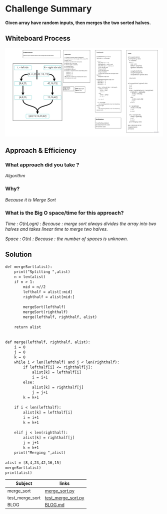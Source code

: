 # Challenge Summary

**Given array have random inputs, then merges the two sorted halves.**

## Whiteboard Process

![Whiteboard Process](merge-sort.jpg)

## Approach & Efficiency

### What approach did you take ?

*Algorithm*

### Why? 

*Because it is Merge Sort*

### What is the Big O space/time for this approach? 

*Time : O(nLogn) : Because : merge sort always divides the array into two halves and takes linear time to merge two halves.*

*Space : O(n) : Because : the number of spaces is unknown.*

## Solution
```
def mergeSort(alist):
    print("Splitting ",alist)
    n = len(alist)
    if n > 1:
        mid = n//2
        lefthalf = alist[:mid]
        righthalf = alist[mid:]

        mergeSort(lefthalf)
        mergeSort(righthalf)
        merge(lefthalf, righthalf, alist)

    return alist


def merge(lefthalf, righthalf, alist):
    i = 0
    j = 0
    k = 0
    while i < len(lefthalf) and j < len(righthalf):
        if lefthalf[i] <= righthalf[j]:
            alist[k] = lefthalf[i]
            i = i+1
        else:
            alist[k] = righthalf[j]
            j = j+1
        k = k+1

    if i < len(lefthalf):
        alist[k] = lefthalf[i]
        i = i+1
        k = k+1

    elif j < len(righthalf):
        alist[k] = righthalf[j]
        j = j+1
        k = k+1
    print("Merging ",alist)

alist = [8,4,23,42,16,15]
mergeSort(alist)
print(alist)
```

| Subject     | links |
| ----------- | ----------- |
| merge_sort | [merge_sort.py](merge_sort/merge_sort.py) |
| test_merge_sort | [test_merge_sort.py](tests/test_merge_sort.py) |
| BLOG | [BLOG.md](BLOG.md) |